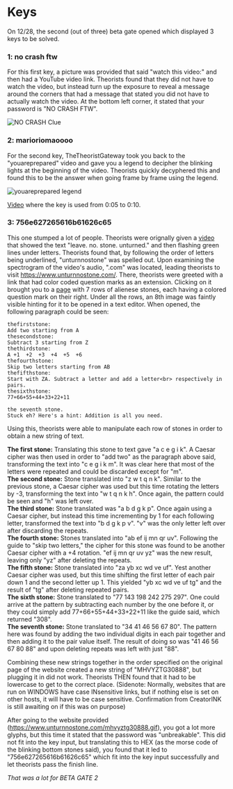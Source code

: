 # Keys

On 12/28, the second (out of three) beta gate opened which displayed 3 keys to be solved.

### **1: no crash ftw**

For this first key, a picture was provided that said "watch this video:" and then had a YouTube video link. Theorists found that they did not have to watch the video, but instead turn up the exposure to reveal a message around the corners that had a message that stated you did not have to actually watch the video. At the bottom left corner, it stated that your password is "NO CRASH FTW".

![NO CRASH Clue](https://www.thetheoristgateway.com/static/clues/0781fa1e-a275-5b67-87ba-03c2c711b93d/2/BetaGate2_Key1_Clue_HyKwIEkVVxk4AaIsCtyFIpe9mNCuaV7TiJaX3ud1.png)

### **2: marioriomaoooo**

For the second key, TheTheoristGateway took you back to the "youareprepared" video and gave you a legend to decipher the blinking lights at the beginning of the video. Theorists quickly decyphered this and found this to be the answer when going frame by frame using the legend.

![youareprepared legend](https://www.thetheoristgateway.com/static/clues/0781fa1e-a275-5b67-87ba-03c2c711b93d/2/BetaGate2_Key2_Clue_VhP2VtrY18hcTvfOFu88GSSYcvOxJOFhqzgmkpKi.png)

[Video](https://www.youtube.com/watch?v=CPyz8IJTgqE) where the key is used from 0:05 to 0:10.

### **3: 756e627265616b61626c65**

This one stumped a lot of people. Theorists were orignally given a [video](https://www.youtube.com/embed/khob-OhfhhI?rel=0&modestbranding=1) that showed the text "leave. no. stone. unturned." and then flashing green lines under letters. Theorists found that, by following the order of letters being underlined, "unturnnostone" was spelled out. Upon examining the spectrogram of the video's audio, ".com" was located, leading theorists to visit <https://www.unturnnostone.com/>. There, theorists were greeted with a link that had color coded question marks as an extension. Clicking on it brought you to a [page](https://www.unturnnostone.com/themissingtones.html) with 7 rows of alienese stones, each having a colored question mark on their right. Under all the rows, an 8th image was faintly visible hinting for it to be opened in a text editor. When opened, the following paragraph could be seen:

```
thefirststone:
Add two starting from A
thesecondstone:
Subtract 3 starting from Z
thethirdstone:
A +1  +2  +3  +4  +5  +6
thefourthstone:
Skip two letters starting from AB
thefifthstone:
Start with ZA. Subtract a letter and add a letter<br> respectively in pairs.
thesixthstone:
77+66+55+44+33+22+11

the seventh stone.
Stuck eh? Here's a hint: Addition is all you need.
```

Using this, theorists were able to manipulate each row of stones in order to obtain a new string of text.

**The first stone:** Translating this stone to text gave "a c e g i k". A Caesar cipher was then used in order to "add two" as the paragraph above said, transforming the text into "c e g i k m". It was clear here that most of the letters were repeated and could be discarded except for "m".<br>
**The second stone:** Stone translated into "z w t q n k". Similar to the previous stone, a Caesar cipher was used but this time rotating the letters by -3, transforming the text into "w t q n k h". Once again, the pattern could be seen and "h" was left over. <br>
**The third stone:** Stone translated was "a b d g k p". Once again using a Caesar cipher, but instead this time incrementing by 1 for each following letter, transformed the text into "b d g k p v". "v" was the only letter left over after discarding the repeats. <br>
**The fourth stone:** Stones translated into "ab ef ij mn qr uv". Following the guide to "skip two letters," the cipher for this stone was found to be another Caesar cipher with a +4 rotation. "ef ij mn qr uv yz" was the new result, leaving only "yz" after deleting the repeats.<br>
**The fifth stone:** Stone translated into "za yb xc wd ve uf". Yest another Caesar cipher was used, but this time shifting the first letter of each pair down 1 and the second letter up 1. This yielded "yb xc wd ve uf tg" and the result of "tg" after deleting repeated pairs.<br>
**The sixth stone:** Stone translated to "77 143 198 242 275 297". One could arrive at the pattern by subtracting each number by the one before it, or they could simply add 77+66+55+44+33+22+11 like the guide said, which returned "308".<br>
**The seventh stone:** Stone translated to "34 41 46 56 67 80". The pattern here was found by adding the two individual digits in each pair together and then adding it to the pair value itself. The result of doing so was "41 46 56 67 80 88" and upon deleting repeats was left with just "88".<br>

Combining these new strings together in the order specified on the original page of the website created a new string of "MHVYZTG30888", but plugging it in did not work. Theorists THEN found that it had to be lowercase to get to the correct place.
(Sidenote: Normally, websites that are run on WINDOWS have case INsensitive links, but if nothing else is set on other hosts, it will have to be case sensitive. Confirmation from CreatorINK is still awaiting on if this was on purpose)

After going to the website provided (https://www.unturnnostone.com/mhvyztg30888.gif), you got a lot more glyphs, but this time it stated that the password was "unbreakable". This did not fit into the key input, but translating this to HEX (as the morse code of the blinking bottom stones said), you found that it led to "756e627265616b61626c65" which fit into the key input successfully and let theorists pass the finish line.

*That was a lot for BETA GATE 2*
